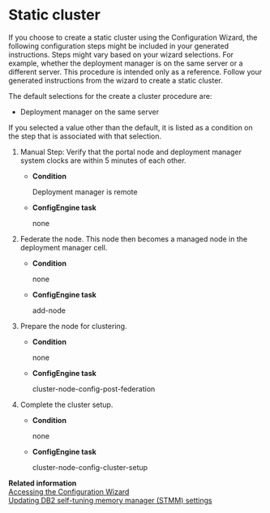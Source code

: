 # Static cluster

If you choose to create a static cluster using the Configuration Wizard, the following configuration steps might be included in your generated instructions. Steps might vary based on your wizard selections. For example, whether the deployment manager is on the same server or a different server. This procedure is intended only as a reference. Follow your generated instructions from the wizard to create a static cluster.

The default selections for the create a cluster procedure are:

-   Deployment manager on the same server

If you selected a value other than the default, it is listed as a condition on the step that is associated with that selection.

1.  Manual Step: Verify that the portal node and deployment manager system clocks are within 5 minutes of each other.

    -   **Condition**

        Deployment manager is remote

    -   **ConfigEngine task**

        none

2.  Federate the node. This node then becomes a managed node in the deployment manager cell.

    -   **Condition**

        none

    -   **ConfigEngine task**

        add-node

3.  Prepare the node for clustering.

    -   **Condition**

        none

    -   **ConfigEngine task**

        cluster-node-config-post-federation

4.  Complete the cluster setup.

    -   **Condition**

        none

    -   **ConfigEngine task**

        cluster-node-config-cluster-setup

**Related information**  
[Accessing the Configuration Wizard](../../../../extend_dx/development_tools/portal_admin_tools/cfg_wizard/configuration/cw_run.md)<br>
[Updating DB2 self-tuning memory manager (STMM) settings](../../migrate/next_steps/post_mig_activities/db_task/mig_t_post_db2_stmm.md)

